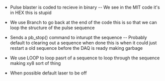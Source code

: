 - Pulse blaster is coded to recieve in binary 
    -- We see in the MIT code it's in HEX this is stupid
- We use Branch to go back at the end of the code this is so that we can loop the structure of the pulse sequence 
- Sends a pb_stop() command to inturupt the sequence 
    -- Probably default to clearing out a sequence when done this is when it could just restart a old sequence before the DAQ is ready making garbage 
- We use LOOP to loop pasrt of a sequence to loop through the sequence making xy8 sort of thing 

- When possible default laser to be off

